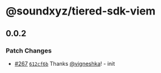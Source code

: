 # @soundxyz/tiered-sdk-viem

## 0.0.2

### Patch Changes

- [#267](https://github.com/soundxyz/sdk/pull/267) [`612cf6b`](https://github.com/soundxyz/sdk/commit/612cf6b7fea7b89b7120474547a8104ebd4a3325) Thanks [@vigneshka](https://github.com/vigneshka)! - init
